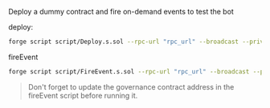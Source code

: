 Deploy a dummy contract and fire on-demand events to test the bot

deploy: 
```bash
forge script script/Deploy.s.sol --rpc-url "rpc_url" --broadcast --private-key "private_key" 
```

fireEvent
```bash
forge script script/FireEvent.s.sol --rpc-url "rpc_url" --broadcast --private-key "private_key" 
```
> Don't forget to update the governance contract address in the fireEvent script before running it.

